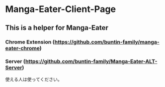 # Manga-Eater-Client-Page

## This is a helper for Manga-Eater

### Chrome Extension (https://github.com/buntin-family/manga-eater-chrome)

### Server (https://github.com/buntin-family/Manga-Eater-ALT-Server)

使える人は使ってください。
